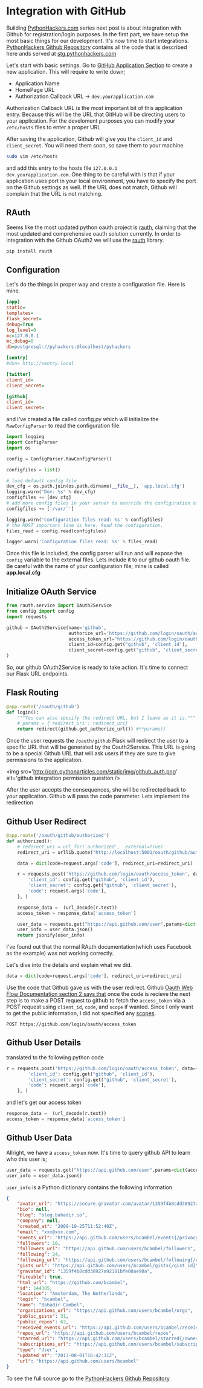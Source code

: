 # Integration with GitHub

Building [PythonHackers.com](http://pythonhackers.com) series next post is about integration with Github for registration/login purposes. In the first part, we have setup the most basic things for our development. It's now time to start integrations. [PythonHackers Github Repository](https://github.com/pythonhackers/pythonhackers) contains all the code that is described here ands served at [stg.pythonhackers.com](http://stg.pythonhackers.com)

Let's start with basic settings. Go to [GitHub Application Section](https://github.com/settings/applications/new) to create a new application. This will require to write down;

- Application Name
- HomePage URL
- Authorization Callback URL -> <code>dev.yourapplication.com</code>

Authorization Callback URL is the most important bit of this application entry. Because this will be the URL that GitHub will be directing users
to your application. For the develoment purposes you can modify your <code>/etc/hosts</code> files to enter a proper URL

After saving the application, Github will give you the <code>client_id</code> and <code>client_secret</code>. You will need them soon, so save them to your machine

```bash
sudo vim /etc/hosts
```

and add this entry to the hosts file <code>127.0.0.1 dev.yourapplication.com</code>. One thing to be careful with is that if your application uses port in your local
environment, you have to specify the port on the Github settings as well. If the URL does not match, Github will complain that the URL is not matching.


## RAuth

Seems like the most updated python oauth project is [rauth](https://github.com/litl/rauth), claiming that the most updated and comprehensive oauth solution currently. In order to integration with the Github OAuth2 we will use the [rauth](https://github.com/litl/rauth) library.

```bash
pip install rauth
```

## Configuration

Let's do the things in proper way and create a configuration file. Here is mine.


```cfg
[app]
static=
templates=
flask_secret=
debug=True
log_level=0
mc=127.0.0.1
mc_debug=0
db=postgresql://pyhackers:@localhost/pyhackers

[sentry]
#dsn= http://sentry.local

[twitter]
client_id=
client_secret=

[github]
client_id=
client_secret=
```

and I've created a file called config.py which will initialize the <code>RawConfigParser</code> to read the configuration file.

```python
import logging
import ConfigParser
import os

config = ConfigParser.RawConfigParser()

configfiles = list()

# load default config file
dev_cfg = os.path.join(os.path.dirname(__file__), 'app.local.cfg')
logging.warn("Dev: %s" % dev_cfg)
configfiles += [dev_cfg]
# add more config files in your server to override the configuration of your development environment
configfiles += ['/var/`']

logging.warn('Configuration files read: %s' % configfiles)
# the MOST important line is here. Read the configuration.
files_read = config.read(configfiles)

logger.warn('Configuration files read: %s' % files_read)
```

Once this file is included, the config parser will run and will expose the <code>config</code> variable to the external files. Lets include it to our github
oauth file. Be careful with the name of your configuration file; mine is called **app.local.cfg**

## Initialize OAuth Service

```python
from rauth.service import OAuth2Service
from config import config
import requests

github = OAuth2Service(name='github',
                       authorize_url='https://github.com/login/oauth/authorize',
                       access_token_url="https://github.com/login/oauth/access_token",
                       client_id=config.get("github", 'client_id'),
                       client_secret=config.get("github", 'client_secret')
)
```

So, our github OAuth2Service is ready to take action. It's time to connect our Flask URL endpoints.

## Flask Routing

```python
@app.route('/oauth/github')
def login():
    """You can also specify the redirect URL, but I leave as it is."""
    # params = {'redirect_uri': redirect_uri}
    return redirect(github.get_authorize_url()) #**params))
```

Once the user requests the <code>/oauth/github</code> Flask will redirect the user to a specific URL that will be generated by the Oauth2Service.
This URL is going to be a special Github URL that will ask users if they are sure to give permissions to the application.

<img src='http://cdn.pythonarticles.com/static/img/github_auth.png' alt='github integration permission question />

After the user accepts the consequences, she will be redirected back to your application. Github will pass the code parameter.
Lets implement the redirection

## Github User Redirect

```python
@app.route('/oauth/github/authorized')
def authorized():
    # redirect_uri = url_for('authorized', _external=True)
    redirect_uri = urllib.quote("http://localhost:5001/oauth/github/authorized")

    data = dict(code=request.args['code'], redirect_uri=redirect_uri)

    r = requests.post('https://github.com/login/oauth/access_token', data={
        'client_id': config.get("github", 'client_id'),
        'client_secret': config.get("github", 'client_secret'),
        'code': request.args['code'],
    }, )

    response_data =  (url_decode(r.text))
    access_token = response_data['access_token']

    user_data = requests.get("https://api.github.com/user",params=dict(access_token=access_token))
    user_info = user_data.json()
    return jsonify(user_info)
```

I've found out that the normal RAuth documentation(which uses Facebook as the example) was not working correctly.

Let's dive into the details and explain what we did.

```python
data = dict(code=request.args['code'], redirect_uri=redirect_uri)
```

Use the code that Github gave us with the user redirect. Github [Oauth Web Flow Documentation section 2 says that](http://developer.github.com/v3/oauth/#web-application-flow) once the code is recieve the next step is to make a POST
request to github to fetch the <code>access_token</code> via a POST request using <code>client_id</code>, <code>code</code>, and <code>scope</code> if wanted.
Since I only want to get the public information, I did not specified any [scopes](http://developer.github.com/v3/oauth/#scopes).

```
POST https://github.com/login/oauth/access_token
```

## Github User Details

translated to the following python code

```python
r = requests.post('https://github.com/login/oauth/access_token', data={
        'client_id': config.get("github", 'client_id'),
        'client_secret': config.get("github", 'client_secret'),
        'code': request.args['code'],
    }, )
```

and let's get our access token

```python
response_data =  (url_decode(r.text))
access_token = response_data['access_token']
```

## Github User Data

Allright, we have a <code>access_token</code> now. It's time to query github API to learn who this user is;

```python
user_data = requests.get("https://api.github.com/user",params=dict(access_token=access_token))
user_info = user_data.json()
```


<code>user_info</code> is a Python dictionary contains the following information

```json
{
    "avatar_url": "https://secure.gravatar.com/avatar/1359f4b8cdd38927a92181bfe08ae90a?d=https://a248.e.akamai.net/assets.github.com%2Fimages%2Fgravatars%2Fgravatar-user-420.png",
    "bio": null,
    "blog": "blog.bahadir.io",
    "company": null,
    "created_at": "2009-10-25T11:52:40Z",
    "email": "xxx@xxx.com",
    "events_url": "https://api.github.com/users/bcambel/events{/privacy}",
    "followers": 10,
    "followers_url": "https://api.github.com/users/bcambel/followers",
    "following": 24,
    "following_url": "https://api.github.com/users/bcambel/following{/other_user}",
    "gists_url": "https://api.github.com/users/bcambel/gists{/gist_id}",
    "gravatar_id": "1359f4b8cdd38927a92181bfe08ae90a",
    "hireable": true,
    "html_url": "https://github.com/bcambel",
    "id": 144385,
    "location": "Amsterdam, The Netherlands",
    "login": "bcambel",
    "name": "Bahadir Cambel",
    "organizations_url": "https://api.github.com/users/bcambel/orgs",
    "public_gists": 31,
    "public_repos": 62,
    "received_events_url": "https://api.github.com/users/bcambel/received_events",
    "repos_url": "https://api.github.com/users/bcambel/repos",
    "starred_url": "https://api.github.com/users/bcambel/starred{/owner}{/repo}",
    "subscriptions_url": "https://api.github.com/users/bcambel/subscriptions",
    "type": "User",
    "updated_at": "2013-08-01T16:42:31Z",
    "url": "https://api.github.com/users/bcambel"
}
```

To see the full source go to the [PythonHackers Github Repository](https://github.com/pythonhackers/pythonhackers/blob/github_integration/src/pyhackers/controllers/oauth/github.py)



